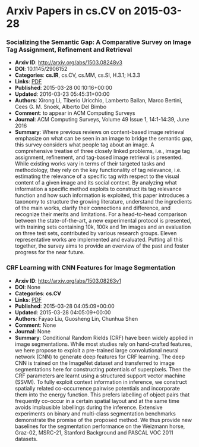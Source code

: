 # Arxiv Papers in cs.CV on 2015-03-28
### Socializing the Semantic Gap: A Comparative Survey on Image Tag Assignment, Refinement and Retrieval
- **Arxiv ID**: http://arxiv.org/abs/1503.08248v3
- **DOI**: 10.1145/2906152
- **Categories**: **cs.IR**, cs.CV, cs.MM, cs.SI, H.3.1; H.3.3
- **Links**: [PDF](http://arxiv.org/pdf/1503.08248v3)
- **Published**: 2015-03-28 00:10:16+00:00
- **Updated**: 2016-03-23 05:45:31+00:00
- **Authors**: Xirong Li, Tiberio Uricchio, Lamberto Ballan, Marco Bertini, Cees G. M. Snoek, Alberto Del Bimbo
- **Comment**: to appear in ACM Computing Surveys
- **Journal**: ACM Computing Surveys, Volume 49 Issue 1, 14:1-14:39, June 2016
- **Summary**: Where previous reviews on content-based image retrieval emphasize on what can be seen in an image to bridge the semantic gap, this survey considers what people tag about an image. A comprehensive treatise of three closely linked problems, i.e., image tag assignment, refinement, and tag-based image retrieval is presented. While existing works vary in terms of their targeted tasks and methodology, they rely on the key functionality of tag relevance, i.e. estimating the relevance of a specific tag with respect to the visual content of a given image and its social context. By analyzing what information a specific method exploits to construct its tag relevance function and how such information is exploited, this paper introduces a taxonomy to structure the growing literature, understand the ingredients of the main works, clarify their connections and difference, and recognize their merits and limitations. For a head-to-head comparison between the state-of-the-art, a new experimental protocol is presented, with training sets containing 10k, 100k and 1m images and an evaluation on three test sets, contributed by various research groups. Eleven representative works are implemented and evaluated. Putting all this together, the survey aims to provide an overview of the past and foster progress for the near future.



### CRF Learning with CNN Features for Image Segmentation
- **Arxiv ID**: http://arxiv.org/abs/1503.08263v1
- **DOI**: None
- **Categories**: **cs.CV**
- **Links**: [PDF](http://arxiv.org/pdf/1503.08263v1)
- **Published**: 2015-03-28 04:05:09+00:00
- **Updated**: 2015-03-28 04:05:09+00:00
- **Authors**: Fayao Liu, Guosheng Lin, Chunhua Shen
- **Comment**: None
- **Journal**: None
- **Summary**: Conditional Random Rields (CRF) have been widely applied in image segmentations. While most studies rely on hand-crafted features, we here propose to exploit a pre-trained large convolutional neural network (CNN) to generate deep features for CRF learning. The deep CNN is trained on the ImageNet dataset and transferred to image segmentations here for constructing potentials of superpixels. Then the CRF parameters are learnt using a structured support vector machine (SSVM). To fully exploit context information in inference, we construct spatially related co-occurrence pairwise potentials and incorporate them into the energy function. This prefers labelling of object pairs that frequently co-occur in a certain spatial layout and at the same time avoids implausible labellings during the inference. Extensive experiments on binary and multi-class segmentation benchmarks demonstrate the promise of the proposed method. We thus provide new baselines for the segmentation performance on the Weizmann horse, Graz-02, MSRC-21, Stanford Background and PASCAL VOC 2011 datasets.



